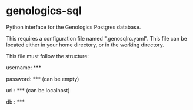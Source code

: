 # genologics-sql
Python interface for the Genologics Postgres database. 

This requires a configuration file named ".genosqlrc.yaml". This file can be located either in your home directory, or in the working directory.

This file must follow the structure:



username: ***

password: *** (can be empty)

url : *** (can be localhost)

db : ***
